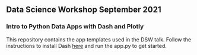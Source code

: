 ## Data Science Workshop September 2021
### Intro to Python Data Apps with Dash and Plotly

This repository contains the app templates used in the DSW talk. 
Follow the instructions to install Dash [here](https://dash.plotly.com/installation) and run the app.py to get started. 
